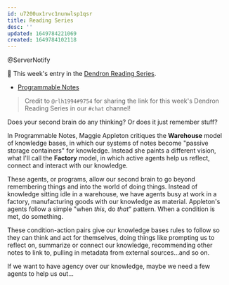 ```yaml
---
id: u7200ux1rvc1nunwlsp1qsr
title: Reading Series
desc: ''
updated: 1649784221069
created: 1649784102118
---
```

@ServerNotify

🔖 This week's entry in the [Dendron Reading Series](https://wiki.dendron.so/notes/gwjahkqfo4ne279pecukw08/). 


- [Programmable Notes](https://maggieappleton.com/programmatic-notes)

> Credit to `@rlh1994#9754` for sharing the link for this week's Dendron Reading Series in our `#chat` channel! 

Does your second brain do any thinking? Or does it just remember stuff?

In Programmable Notes, Maggie Appleton critiques the **Warehouse** model of knowledge bases, in which our systems of notes become "passive storage containers" for knowledge. Instead she paints a different vision, what I'll call the **Factory** model, in which active agents help us reflect, connect and interact with our knowledge. 

These agents, or programs, allow our second brain to go beyond remembering things and into the world of doing things. Instead of knowledge sitting idle in a warehouse, we have agents busy at work in a factory, manufacturing goods with our knowledge as material. Appleton's agents follow a simple "when *this*, do *that*" pattern. When a condition is met, do something. 

These condition-action pairs give our knowledge bases rules to follow so they can think and act for themselves, doing things like prompting us to reflect on, summarize or connect our knowledge, recommending other notes to link to, pulling in metadata from external sources...and so on. 

If we want to have agency over our knowledge, maybe we need a few agents to help us out...
